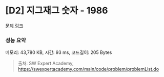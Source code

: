 # [D2] 지그재그 숫자 - 1986 

[문제 링크](https://swexpertacademy.com/main/code/problem/problemDetail.do?contestProbId=AV5PxmBqAe8DFAUq) 

### 성능 요약

메모리: 43,780 KB, 시간: 93 ms, 코드길이: 205 Bytes



> 출처: SW Expert Academy, https://swexpertacademy.com/main/code/problem/problemList.do